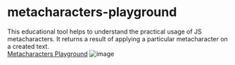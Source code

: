 # metacharacters-playground
This educational tool helps to understand the practical usage of JS metacharacters. It returns a result of applying a particular metacharacter on a created text.  
<a href="https://dobarbrend.github.io/metacharacters-playground/" target="_blank">Metacharacters Playground</a>
![image](https://user-images.githubusercontent.com/114678399/204043331-b124fef0-e995-41e9-8405-a7581609016e.png)
